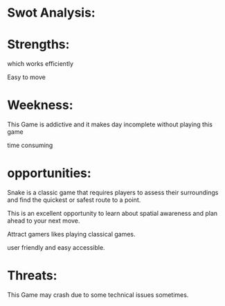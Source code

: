 # Swot Analysis:
# Strengths:
which works efficiently

Easy to move

# Weekness:
This Game is addictive and it makes day incomplete without playing this game

time consuming

# opportunities:
Snake is a classic game that requires players to assess their surroundings and find the quickest or safest route to a point.

This is an excellent opportunity to learn about spatial awareness and plan ahead to your next move.

Attract gamers likes playing classical games.

user friendly and easy accessible.

# Threats:
This Game may crash due to some technical issues sometimes.
